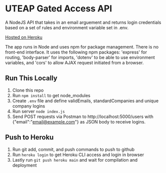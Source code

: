 # UTEAP Gated Access API

A NodeJS API that takes in an email arguement and returns login credentials based on a set of rules and environment variable set in .env.

[Hosted on Heroku](https://uteapgate.herokuapp.com/)

The app runs in Node and uses npm for package management. There is no front-end interface. It uses the following npm packages: 'express' for routing, 'body-parser' for imports, 'dotenv' to be able to use environment variables, and 'cors' to allow AJAX request initiated from a browser.

## Run This Locally

1. Clone this repo
2. Run `npm install` to get node_modules
3. Create `.env` file and define validEmails, standardCompanies and unique company logins
4. Run server `node index.js`
5. Send POST requests via Postman to http://localhost:5000/users with {"email":"email@example.com"} as JSON body to receive logins.

## Push to Heroku

1. Run git add, commit, and push commands to push to github
2. Run `heroku login` to get Heroku CLI access and login in browser
3. Lastly run `git push heroku main` and wait for compilation and deployment